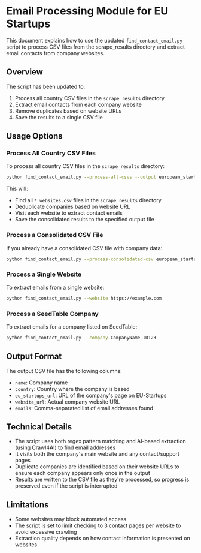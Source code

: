 # Email Processing Module for EU Startups

This document explains how to use the updated `find_contact_email.py` script to process CSV files from the scrape_results directory and extract email contacts from company websites.

## Overview

The script has been updated to:

1. Process all country CSV files in the `scrape_results` directory
2. Extract email contacts from each company website
3. Remove duplicates based on website URLs
4. Save the results to a single CSV file

## Usage Options

### Process All Country CSV Files

To process all country CSV files in the `scrape_results` directory:

```bash
python find_contact_email.py --process-all-csvs --output european_startups_contacts.csv
```

This will:
- Find all `*_websites.csv` files in the `scrape_results` directory
- Deduplicate companies based on website URL
- Visit each website to extract contact emails
- Save the consolidated results to the specified output file

### Process a Consolidated CSV File

If you already have a consolidated CSV file with company data:

```bash
python find_contact_email.py --process-consolidated-csv european_startup_websites.csv --output european_startups_with_emails.csv
```

### Process a Single Website

To extract emails from a single website:

```bash
python find_contact_email.py --website https://example.com
```

### Process a SeedTable Company

To extract emails for a company listed on SeedTable:

```bash
python find_contact_email.py --company CompanyName-ID123
```

## Output Format

The output CSV file has the following columns:
- `name`: Company name
- `country`: Country where the company is based
- `eu_startups_url`: URL of the company's page on EU-Startups
- `website_url`: Actual company website URL
- `emails`: Comma-separated list of email addresses found

## Technical Details

- The script uses both regex pattern matching and AI-based extraction (using Crawl4AI) to find email addresses
- It visits both the company's main website and any contact/support pages
- Duplicate companies are identified based on their website URLs to ensure each company appears only once in the output
- Results are written to the CSV file as they're processed, so progress is preserved even if the script is interrupted

## Limitations

- Some websites may block automated access
- The script is set to limit checking to 3 contact pages per website to avoid excessive crawling
- Extraction quality depends on how contact information is presented on websites
